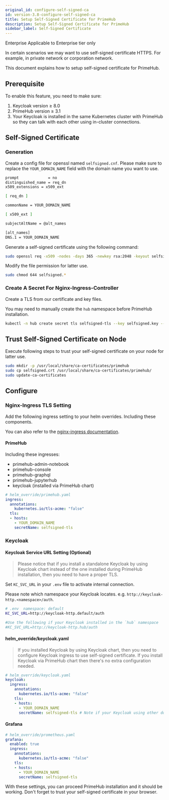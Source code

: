 ```yaml
---
original_id: configure-self-signed-ca
id: version-3.8-configure-self-signed-ca
title: Setup Self-Signed Certificate for PrimeHub
description: Setup Self-Signed Certificate for PrimeHub
sidebar_label: Self-Signed Certificate
---
```


<div class="ee-only tooltip">Enterprise
  <span class="tooltiptext">Applicable to Enterprise tier only</span>
</div>

In certain scenarios we may want to use self-signed certificate HTTPS. For example, in private network or corporation network.

This document explains how to setup self-signed certificate for PrimeHub.

## Prerequisite

To enable this feature, you need to make sure:

1. Keycloak version ≥ 8.0
2. PrimeHub version ≥ 3.1
3. Your Keycloak is installed in the same Kubernetes cluster with PrimeHub so they can talk with each other using in-cluster connections.

## Self-Signed Certificate

### Generation

Create a config file for openssl named `selfsigned.cnf`. Please make sure to replace the `YOUR_DOMAIN_NAME` field with the domain name you want to use.

```bash
prompt             = no
distinguished_name = req_dn
x509_extensions = x509_ext

[ req_dn ]

commonName = YOUR_DOMAIN_NAME

[ x509_ext ]

subjectAltName = @alt_names

[alt_names]
DNS.1 = YOUR_DOMAIN_NAME
```

Generate a self-signed certificate using the following command:

```bash
sudo openssl req -x509 -nodes -days 365 -newkey rsa:2048 -keyout selfsigned.key -out selfsigned.crt -config selfsigned.cnf
```

Modify the file permission for latter use.

```bash
sudo chmod 644 selfsigned.*
```

### Create A Secret For Nginx-Ingress-Controller

Create a TLS from our certificate and key files.

You may need to manually create the `hub` namespace before PrimeHub installation.

```bash
kubectl -n hub create secret tls selfsigned-tls --key selfsigned.key --cert selfsigned.crt
```

## Trust Self-Signed Certificate on Node

Execute following steps to trust your self-signed certificate on your node for latter use.

```bash
sudo mkdir -p /usr/local/share/ca-certificates/primehub
sudo cp selfsigned.crt /usr/local/share/ca-certificates/primehub/
sudo update-ca-certificates
```

## Configure

### Nginx-Ingress TLS Setting

Add the following ingress setting to your helm overrides. Including these components.

You can also refer to the [nginx-ingress documentation](https://kubernetes.github.io/ingress-nginx/user-guide/tls/).

#### PrimeHub

Including these ingresses:

- primehub-admin-notebook
- primehub-console
- primehub-graphql
- primehub-jupyterhub
- keycloak (installed via PrimeHub chart)

```yaml
# helm_override/primehub.yaml
ingress:
  annotations:
    kubernetes.io/tls-acme: "false"
  tls:
  - hosts:
    - YOUR_DOMAIN_NAME
    secretName: selfsigned-tls
```

### Keycloak

#### Keycloak Service URL Setting (Optional)

>Please notice that if you install a standalone Keycloak by using Keycloak chart instead of the one installed during PrimeHub installation, then you need to have a proper TLS.

Set `KC_SVC_URL` in your `.env` file to activate internal connection.

Please note which namespace your Keycloak locates. e.g. `http://keycloak-http.<namespace>/auth`.

```bash
# .env  namespace: default
KC_SVC_URL=http://keycloak-http.default/auth

#Use the following if your Keycloak installed in the `hub` namespace
#KC_SVC_URL=http://keycloak-http.hub/auth
```

#### helm_override/keycloak.yaml

>If you installed Keycloak by using Keycloak chart, then you need to configure Keycloak ingress to use self-signed certificate. If you install Keycloak via PrimeHub chart then there's no extra configuration needed.

```yaml
# helm_override/keycloak.yaml
keycloak:
  ingress:
    annotations:
      kubernetes.io/tls-acme: "false"
    tls:
    - hosts:
      - YOUR_DOMAIN_NAME
      secretName: selfsigned-tls # Note if your Keycloak using other domain & tls
```

#### Grafana

```yaml
# helm_override/prometheus.yaml
grafana:
  enabled: true
  ingress:
    annotations:
      kubernetes.io/tls-acme: "false"
    tls:
    - hosts:
      - YOUR_DOMAIN_NAME
      secretName: selfsigned-tls
```

With these settings, you can proceed PrimeHub installation and it should be working. Don't forget to trust your self-signed certificate in your browser.
